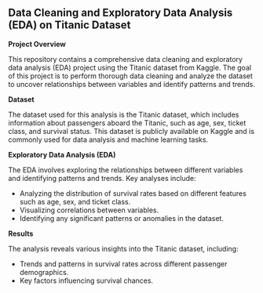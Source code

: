 <b><h2>Data Cleaning and Exploratory Data Analysis (EDA) on Titanic Dataset</h2></b>

<b>Project Overview</b> 

This repository contains a comprehensive data cleaning and exploratory data analysis (EDA) project using the Titanic dataset from Kaggle. The goal of this project is to perform thorough data cleaning and analyze the dataset to uncover relationships between variables and identify patterns and trends.

<b>Dataset</b>

The dataset used for this analysis is the Titanic dataset, which includes information about passengers aboard the Titanic, such as age, sex, ticket class, and survival status. This dataset is publicly available on Kaggle and is commonly used for data analysis and machine learning tasks.

<b>Exploratory Data Analysis (EDA)</b>

The EDA involves exploring the relationships between different variables and identifying patterns and trends. Key analyses include:

- Analyzing the distribution of survival rates based on different features such as age, sex, and ticket class.
- Visualizing correlations between variables.
- Identifying any significant patterns or anomalies in the dataset.

<b>Results</b>

The analysis reveals various insights into the Titanic dataset, including:

- Trends and patterns in survival rates across different passenger demographics.
- Key factors influencing survival chances.
